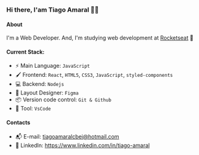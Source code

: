 ### Hi there, I'am Tiago Amaral 👋👋

#### About
I'm a Web Developer. And, I'm studying web development at [Rocketseat](https://www.rocketseat.com.br/) 🚀
#### Current Stack:
- ⚡️ Main Language: `JavaScript`
- 🖌 Frontend: `React`, `HTML5`, `CSS3`, `JavaScript`, `styled-components` 
- 💻 Backend: `Nodejs`
- 🎨 Layout Designer: `Figma`
- 📦️ Version code control: `Git & Github`
- 🔧 Tool: `VsCode`

#### Contacts
- 📬 E-mail: tiagoamaralcbei@hotmail.com
- 👤 Linkedln: https://www.linkedin.com/in/tiago-amaral
